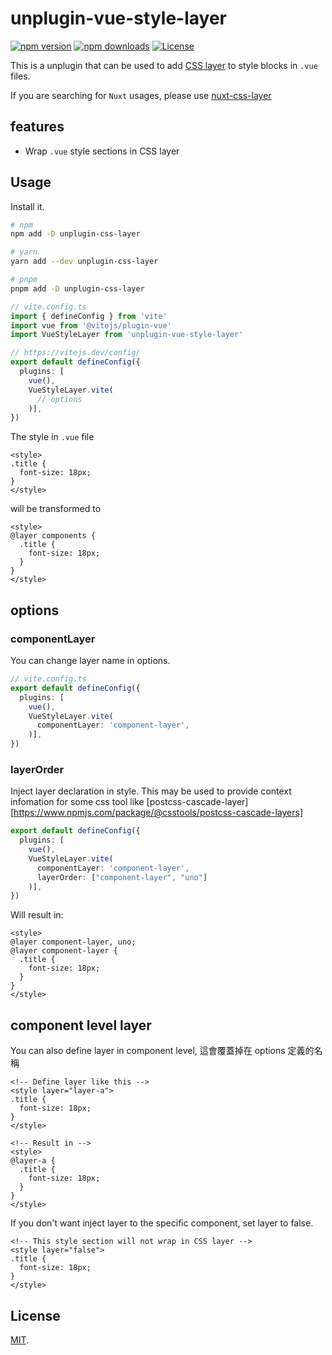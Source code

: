 # unplugin-vue-style-layer
[![npm version][npm-version-src]][npm-version-href]
[![npm downloads][npm-downloads-src]][npm-downloads-href]
[![License][license-src]][license-href]

This is a unplugin that can be used to add [CSS layer](https://developer.mozilla.org/en-US/docs/Web/CSS/@layer) to style blocks in `.vue` files.

If you are searching for `Nuxt` usages, please use [nuxt-css-layer](https://github.com/shunnNet/vue-style-layer/tree/main/packages/nuxt-css-layer#readme)

## features
- Wrap `.vue` style sections in CSS layer

## Usage
Install it.
```sh
# npm
npm add -D unplugin-css-layer

# yarn
yarn add --dev unplugin-css-layer

# pnpm
pnpm add -D unplugin-css-layer
```

```ts
// vite.config.ts
import { defineConfig } from 'vite'
import vue from '@vitejs/plugin-vue'
import VueStyleLayer from 'unplugin-vue-style-layer'

// https://vitejs.dev/config/
export default defineConfig({
  plugins: [
    vue(), 
    VueStyleLayer.vite(
      // options
    )],
})

```

The style in `.vue` file

```vue
<style>
.title {
  font-size: 18px;
}
</style>
```

will be transformed to

```vue
<style>
@layer components {
  .title {
    font-size: 18px;
  }
}
</style>
```

## options

### componentLayer
You can change layer name in options.

```ts
// vite.config.ts
export default defineConfig({
  plugins: [
    vue(), 
    VueStyleLayer.vite(
      componentLayer: 'component-layer',
    )],
})
```

### layerOrder
Inject layer declaration in style. This may be used to provide context infomation for some css tool like [postcss-cascade-layer][https://www.npmjs.com/package/@csstools/postcss-cascade-layers]

```ts
export default defineConfig({
  plugins: [
    vue(), 
    VueStyleLayer.vite(
      componentLayer: 'component-layer',
      layerOrder: ["component-layer", "uno"]
    )],
})
```

Will result in:

```vue
<style>
@layer component-layer, uno;
@layer component-layer {
  .title {
    font-size: 18px;
  }
}
</style>
```

## component level layer
You can also define layer in component level, 這會覆蓋掉在 options 定義的名稱

```vue
<!-- Define layer like this -->
<style layer="layer-a">
.title {
  font-size: 18px;
}
</style>

<!-- Result in -->
<style>
@layer-a {
  .title {
    font-size: 18px;
  }
}
</style>
```

If you don't want inject layer to the specific component, set layer to false.

```vue
<!-- This style section will not wrap in CSS layer -->
<style layer="false">
.title {
  font-size: 18px;
}
</style>
```

## License

[MIT](LICENSE).

<!-- Badges -->
[npm-version-src]: https://img.shields.io/npm/v/unplugin-vue-style-layer/latest.svg?style=flat&colorA=18181B&colorB=28CF8D
[npm-version-href]: https://npmjs.com/package/unplugin-vue-style-layer

[npm-downloads-src]: https://img.shields.io/npm/dm/unplugin-vue-style-layer.svg?style=flat&colorA=18181B&colorB=28CF8D
[npm-downloads-href]: https://npmjs.com/package/unplugin-vue-style-layer

[license-src]: https://img.shields.io/npm/l/unplugin-vue-style-layer.svg?style=flat&colorA=18181B&colorB=28CF8D
[license-href]: https://npmjs.com/package/unplugin-vue-style-layer
